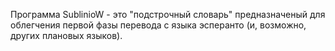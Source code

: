 Программа SublinioW - это "подстрочный словарь" предназначеный для облегчения первой фазы перевода с языка эсперанто (и, возможно, других плановых языков).
